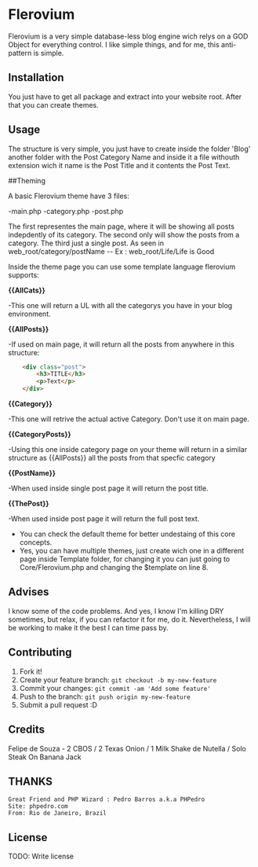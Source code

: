 # Flerovium

Flerovium is a very simple database-less blog engine wich relys on a GOD Object for everything control.
I like simple things, and for me, this anti-pattern is simple.

## Installation

You just have to get all package and extract into your website root. After that you can create themes.

## Usage

The structure is very simple, you just have to create inside the folder 'Blog' another folder with the Post Category Name and inside
it a file withouth extension wich it name is the Post Title and it contents the Post Text.

##Theming

A basic Flerovium theme have 3 files:

-main.php
-category.php
-post.php

The first representes the main page, where it will be showing all posts indepdently of its category.
The second only will show the posts from a category.
The third just a single post. As seen in web_root/category/postName -- Ex : web_root/Life/Life is Good


Inside the theme page you can use some template language flerovium supports:

**{{AllCats}}**

-This one will return a UL with all the categorys you have in your blog environment.

**{{AllPosts}}**

-If used on main page, it will return all the posts from anywhere in this structure:

```HTML
	<div class="post">
		<h3>TITLE</h3>
		<p>Text</p>
	</div>
```

**{{Category}}**

-This one will retrive the actual active Category. Don't use it on main page.

**{{CategoryPosts}}**

-Using this one inside category page on your theme will return in a similar structure as {{AllPosts}} all the posts from that specfic category

**{{PostName}}**

-When used inside single post page it will return the post title.

**{{ThePost}}**

-When used inside post page it will return the full post text.

- You can check the default theme for better undestaing of this core concepts.
- Yes, you can have multiple themes, just create wich one in a different page inside Template folder, for changing it you can just going to Core/Flerovium.php and changing the $template on line 8.


## Advises

I know some of the code problems. And yes, I know I'm killing DRY sometimes, but relax, if you can refactor it for me, do it.
Nevertheless, I will be working to make it the best I can time pass by.

## Contributing

1. Fork it!
2. Create your feature branch: `git checkout -b my-new-feature`
3. Commit your changes: `git commit -am 'Add some feature'`
4. Push to the branch: `git push origin my-new-feature`
5. Submit a pull request :D

## Credits

Felipe de Souza - 2 CBOS / 2 Texas Onion / 1 Milk Shake de Nutella / Solo Steak On Banana Jack

## THANKS

    Great Friend and PHP Wizard : Pedro Barros a.k.a PHPedro
    Site: phpedro.com
    From: Rio de Janeiro, Brazil


## License

TODO: Write license
